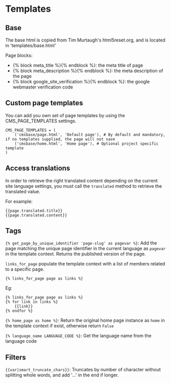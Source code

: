 Templates
=========

Base
----

The base html is copied from Tim Murtaugh's html5reset.org, and is located in 'templates/base.html'

Page blocks:

- {% block meta_title %}{% endblock %}: the meta title of page
- {% block meta_description %}{% endblock %}: the meta description of the page
- {% block google_site_verification %}{% endblock %}: the google webmaster verification code

Custom page templates
---------------------

You can add you own set of page templates by using the CMS_PAGE_TEMPLATES settings.

	CMS_PAGE_TEMPLATES = (
		('cmsbase/page.html', 'Default page'), # By default and mandatory, if no templates supplied, the page will not save
		('cmsbase/home.html', 'Home page'), # Optional project specific template
	)
	
	
Access translations
-------------------

In order to retrieve the right translated content depending on the current site language settings, you must call the `translated` method to retrieve the translated value.

For example:

	{{page.translated.title}}
	{{page.translated.content}}
	
	
Tags
----

`{% get_page_by_unique_identifier 'page-slug' as pagevar %}`: Add the page matching the unique page identifier in the current language as `pagevar` in the template context. Returns the published version of the page.

`links_for_page` populate the template context with a list of members related to a specific page.

	{% links_for_page page as links %}
	
Eg:
	
	{% links_for_page page as links %}
	{% for link in links %}
		{{link}}
	{% endfor %}
	
`{% home_page as home %}`: Return the original home page instance as `home` in the template context if exist, otherwise return `False`
	
`{% language_name LANGUAGE_CODE %}`: Get the language name from the language code

Filters
-------

`{{var|smart_truncate_chars}}`: Truncates by number of character without splitting whole words, and add '...' in the end if longer. 